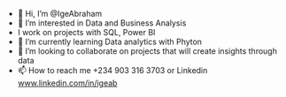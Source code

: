 - 👋 Hi, I’m @IgeAbraham
- 👀 I’m interested in Data and Business Analysis
- I work on projects with SQL, Power BI
- 🌱 I’m currently learning Data analytics with Phyton
- 💞️ I’m looking to collaborate on projects that will create insights through data
- 📫 How to reach me +234 903 316 3703 or Linkedin www.linkedin.com/in/igeab 

<!---
IgeAbraham/IgeAbraham is a ✨ special ✨ repository because its `README.md` (this file) appears on your GitHub profile.
You can click the Preview link to take a look at your changes.
--->

